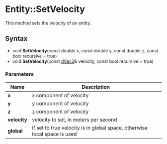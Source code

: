# Entity::SetVelocity #
This method sets the velocity of an entity.

## Syntax ##
- void **SetVelocity**(const double x, const double y, const double z, const bool recursive = true)
- void **SetVelocity**(const [dVec3](dVec3.md)& velocity, const bool recursive = true)

### Parameters ###
| Name | Description |
| --- | --- |
| **x** | x component of velocity |
| **y** | y component of velocity |
| **z** | z component of velocity |
| **velocity** | velocity to set, in meters per second |
| **global** | if set to true velocity is in global space, otherwise local space is used |